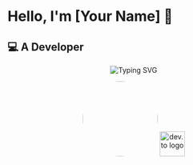# Hello, I'm [Your Name] 👋

## 💻 A Developer

<p align="center">
  <img src="https://readme-typing-svg.herokuapp.com?color=%2364ffda&size=24&center=true&vCenter=true&width=500&lines=Frontend+Developer;Open+Source+Enthusiast;Always+learning+new+things" alt="Typing SVG" />
</p>

<p align="center">
  <img src="https://avatars.githubusercontent.com/u/YOUR_GITHUB_ID?v=4" width="150" height="150" style="border-radius:50%;" />
  <img src="https://d2fltix0v2e0sb.cloudfront.net/dev-badge.svg" width="50" alt="dev.to logo" />
</p>
